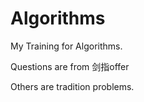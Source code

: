 # Algorithms
My Training for Algorithms.

Questions are from 剑指offer

Others are tradition problems.
